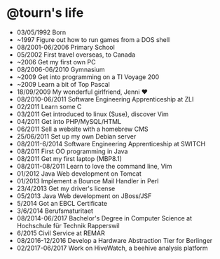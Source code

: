 @tourn's life
===============

- 03/05/1992 Born
- ~1997 Figure out how to run games from a DOS shell
- 08/2001-06/2006 Primary School
- 05/2002 First travel overseas, to Canada
- ~2006 Get my first own PC
- 08/2006-06/2010 Gymnasium
- ~2009 Get into programming on a TI Voyage 200
- ~2009 Learn a bit of Top Pascal
- 18/09/2009 My wonderful girlfriend, Jenni ❤️
- 08/2010-06/2011 Software Engineering Apprenticeship at ZLI
- 02/2011 Learn some C
- 03/2011 Get introduced to linux (Suse), discover Vim
- 04/2011 Get into PHP/MySQL/HTML
- 06/2011 Sell a website with a homebrew CMS
- 25/06/2011 Set up my own Debian server
- 08/2011-6/2014 Software Engineering Apprenticeship at SWITCH
- 08/2011 First OO programming in Java
- 08/2011 Get my first laptop (MBP8.1)
- 08/2011-08/2011 Learn to love the command line, Vim
- 01/2012 Java Web development on Tomcat
- 01/2013 Implement a Bounce Mail Handler in Perl
- 23/4/2013 Get my driver's license
- 05/2013 Java Web development on JBoss/JSF
- 5/2014 Got an EBCL Certificate
- 3/6/2014 Berufsmaturitaet
- 08/2014-06/2017 Bachelor's Degree in Computer Science at Hochschule für Technik Rapperswil
- 6/2015 Civil Service at REMAR
- 08/2016-12/2016 Develop a Hardware Abstraction Tier for Berlinger
- 02/2017-06/2017 Work on HiveWatch, a beehive analysis platform
